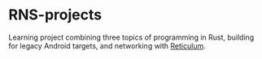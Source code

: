 # RNS-projects  
Learning project combining three topics of programming in Rust, building for legacy Android targets, and networking with [Reticulum](https://github.com/markqvist/Reticulum).  
